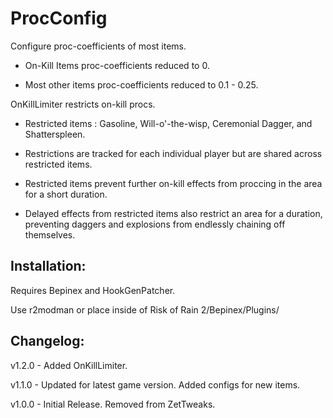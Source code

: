 # ProcConfig

Configure proc-coefficients of most items.

- On-Kill Items proc-coefficients reduced to 0.

- Most other items proc-coefficients reduced to 0.1 - 0.25.

OnKillLimiter restricts on-kill procs.

- Restricted items : Gasoline, Will-o'-the-wisp, Ceremonial Dagger, and Shatterspleen.

- Restrictions are tracked for each individual player but are shared across restricted items.

- Restricted items prevent further on-kill effects from proccing in the area for a short duration.

- Delayed effects from restricted items also restrict an area for a duration, preventing daggers and explosions from endlessly chaining off themselves.

## Installation:

Requires Bepinex and HookGenPatcher.

Use r2modman or place inside of Risk of Rain 2/Bepinex/Plugins/

## Changelog:

v1.2.0 - Added OnKillLimiter.

v1.1.0 - Updated for latest game version. Added configs for new items.

v1.0.0 - Initial Release. Removed from ZetTweaks.
